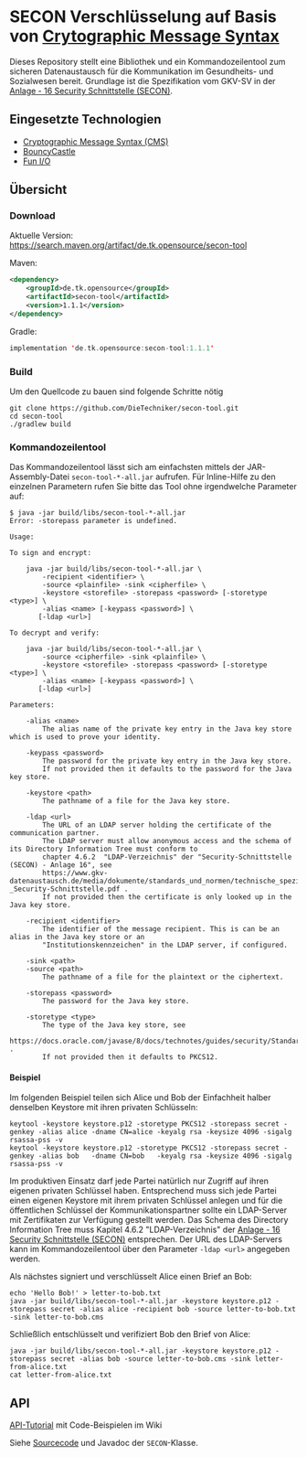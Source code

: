 # SECON Verschlüsselung auf Basis von [Crytographic Message Syntax](https://tools.ietf.org/html/rfc5652)

Dieses Repository stellt eine Bibliothek und ein Kommandozeilentool zum sicheren Datenaustausch für die Kommunikation im
Gesundheits- und Sozialwesen bereit.
Grundlage ist die Spezifikation vom GKV-SV in der [Anlage - 16 Security Schnittstelle (SECON)].
	
## Eingesetzte Technologien

+ [Cryptographic Message Syntax (CMS)](https://tools.ietf.org/html/rfc5652)
+ [BouncyCastle](https://bouncycastle.org/)
+ [Fun I/O](https://christian-schlichtherle.github.io/fun-io/)

## Übersicht

### Download

Aktuelle Version: https://search.maven.org/artifact/de.tk.opensource/secon-tool

Maven:

```xml
<dependency>
    <groupId>de.tk.opensource</groupId>
    <artifactId>secon-tool</artifactId>
    <version>1.1.1</version>
</dependency>
```

Gradle:

```kotlin
implementation 'de.tk.opensource:secon-tool:1.1.1'
```

### Build

Um den Quellcode zu bauen sind folgende Schritte nötig

```shell script
git clone https://github.com/DieTechniker/secon-tool.git
cd secon-tool
./gradlew build
```

### Kommandozeilentool

Das Kommandozeilentool lässt sich am einfachsten mittels der JAR-Assembly-Datei `secon-tool-*-all.jar` aufrufen.
Für Inline-Hilfe zu den einzelnen Parametern rufen Sie bitte das Tool ohne irgendwelche Parameter auf:

```shell script
$ java -jar build/libs/secon-tool-*-all.jar
Error: -storepass parameter is undefined.

Usage:

To sign and encrypt:

    java -jar build/libs/secon-tool-*-all.jar \
        -recipient <identifier> \
        -source <plainfile> -sink <cipherfile> \
        -keystore <storefile> -storepass <password> [-storetype <type>] \
        -alias <name> [-keypass <password>] \
       [-ldap <url>]

To decrypt and verify:

    java -jar build/libs/secon-tool-*-all.jar \
        -source <cipherfile> -sink <plainfile> \
        -keystore <storefile> -storepass <password> [-storetype <type>] \
        -alias <name> [-keypass <password>] \
       [-ldap <url>]

Parameters:

    -alias <name>
        The alias name of the private key entry in the Java key store which is used to prove your identity.

    -keypass <password>
        The password for the private key entry in the Java key store.
        If not provided then it defaults to the password for the Java key store.

    -keystore <path>
        The pathname of a file for the Java key store.

    -ldap <url>
        The URL of an LDAP server holding the certificate of the communication partner.
        The LDAP server must allow anonymous access and the schema of its Directory Information Tree must conform to
        chapter 4.6.2  "LDAP-Verzeichnis" der "Security-Schnittstelle (SECON) - Anlage 16", see
        https://www.gkv-datenaustausch.de/media/dokumente/standards_und_normen/technische_spezifikationen/Anlage_16_-_Security-Schnittstelle.pdf .
        If not provided then the certificate is only looked up in the Java key store.

    -recipient <identifier>
        The identifier of the message recipient. This is can be an alias in the Java key store or an
        "Institutionskennzeichen" in the LDAP server, if configured.

    -sink <path>
    -source <path>
        The pathname of a file for the plaintext or the ciphertext.

    -storepass <password>
        The password for the Java key store.

    -storetype <type>
        The type of the Java key store, see
        https://docs.oracle.com/javase/8/docs/technotes/guides/security/StandardNames.html#KeyStore .
        If not provided then it defaults to PKCS12.
```

#### Beispiel

Im folgenden Beispiel teilen sich Alice und Bob der Einfachheit halber denselben Keystore mit ihren privaten Schlüsseln:

```shell script
keytool -keystore keystore.p12 -storetype PKCS12 -storepass secret -genkey -alias alice -dname CN=alice -keyalg rsa -keysize 4096 -sigalg rsassa-pss -v
keytool -keystore keystore.p12 -storetype PKCS12 -storepass secret -genkey -alias bob   -dname CN=bob   -keyalg rsa -keysize 4096 -sigalg rsassa-pss -v
```

Im produktiven Einsatz darf jede Partei natürlich nur Zugriff auf ihren eigenen privaten Schlüssel haben.
Entsprechend muss sich jede Partei einen eigenen Keystore mit ihrem privaten Schlüssel anlegen und für die öffentlichen
Schlüssel der Kommunikationspartner sollte ein LDAP-Server mit Zertifikaten zur Verfügung gestellt werden.
Das Schema des Directory Information Tree muss Kapitel 4.6.2 "LDAP-Verzeichnis" der
[Anlage - 16 Security Schnittstelle (SECON)] entsprechen.
Der URL des LDAP-Servers kann im Kommandozeilentool über den Parameter `-ldap <url>` angegeben werden. 

Als nächstes signiert und verschlüsselt Alice einen Brief an Bob:

```shell script
echo 'Hello Bob!' > letter-to-bob.txt
java -jar build/libs/secon-tool-*-all.jar -keystore keystore.p12 -storepass secret -alias alice -recipient bob -source letter-to-bob.txt -sink letter-to-bob.cms
```

Schließlich entschlüsselt und verifiziert Bob den Brief von Alice:

```shell script
java -jar build/libs/secon-tool-*-all.jar -keystore keystore.p12 -storepass secret -alias bob -source letter-to-bob.cms -sink letter-from-alice.txt
cat letter-from-alice.txt
```

## API

[API-Tutorial](https://github.com/DieTechniker/secon-tool/wiki/Getting-started) mit Code-Beispielen im Wiki

Siehe [Sourcecode](src/main/java/de/tk/opensource/secon/SECON.java) und Javadoc der `SECON`-Klasse.

[Anlage - 16 Security Schnittstelle (SECON)]: https://www.gkv-datenaustausch.de/media/dokumente/standards_und_normen/technische_spezifikationen/Anlage_16.pdf
